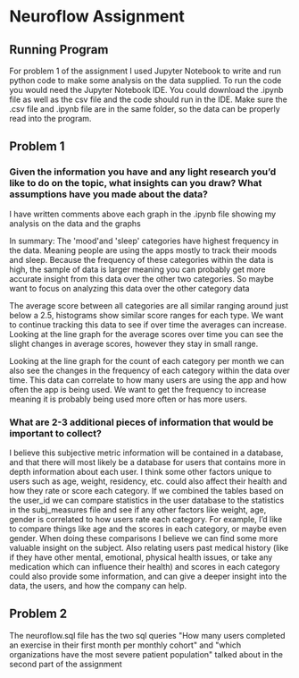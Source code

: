 # Neuroflow Assignment


## Running Program

For problem 1 of the assignment I used Jupyter Notebook to write and run python code to make some analysis on the data supplied. To run the code you would need the Jupyter Notebook IDE. You could download the .ipynb file as well as the csv file and the code should run in the IDE. Make sure the .csv file and .ipynb file are in the same folder, so the data can be properly read into the program. 


## Problem 1

### Given the information you have and any light research you’d like to do on the topic, what insights can you draw? What assumptions have you made about the data? 

I have written comments above each graph in the .ipynb file showing my analysis on the data and the graphs

In summary:
The 'mood'and 'sleep' categories have highest frequency in the data. Meaning people are using the apps mostly to track their moods and sleep. Because the frequency of these categories within the data is high, the sample of data is larger meaning you can probably get more accurate insight from this data over the other two categories. So maybe want to focus on analyzing this data over the other category data

The average score between all categories are all similar ranging around just below a 2.5, histograms show similar score ranges for each type. We want to continue tracking this data to see if over time the averages can increase. Looking at the line graph for the average scores over time you can see the slight changes in average scores, however they stay in small range.

Looking at the line graph for the count of each category per month we can also see the changes in the frequency of each category within the data over time. This data can correlate to how many users are using the app and how often the app is being used. We want to get the frequency to increase meaning it is probably being used more often or has more users.


### What are 2-3 additional pieces of information that would be important to collect? 

I believe this subjective metric information will be contained in a database, and that there will most likely be a database for users that contains more in depth information about each user. I think some other factors unique to users such as age, weight, residency, etc. could also affect their health and how they rate or score each category. If we combined the tables based on the user_id we can compare statistics in the user database to the statistics in the subj_measures file and see if any other factors like weight, age, gender is correlated to how users rate each category. For example, I’d like to compare things like age and the scores in each category, or maybe even gender. When doing these comparisons I believe we can find some more valuable insight on the subject. Also relating users past medical history (like if they have other mental, emotional, physical health issues, or take any medication which can influence their health) and scores in each category could also provide some information, and can give a deeper insight into the data, the users, and how the company can help.


## Problem 2

The neuroflow.sql file has the two sql queries "How many users completed an exercise in their first month per monthly cohort" and "which organizations have the most severe patient population" talked about in the second part of the assignment
